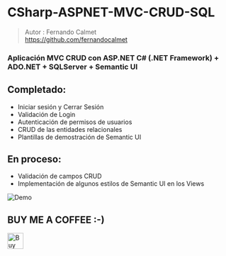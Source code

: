 # CSharp-ASPNET-MVC-CRUD-SQL
> Autor : Fernando Calmet  
https://github.com/fernandocalmet  

### Aplicación MVC CRUD con ASP.NET C# (.NET Framework) + ADO.NET + SQLServer + Semantic UI

## Completado:
- Iniciar sesión y Cerrar Sesión
- Validación de Login
- Autenticación de permisos de usuarios
- CRUD de las entidades relacionales
- Plantillas de demostración de Semantic UI

## En proceso:
- Validación de campos CRUD
- Implementación de algunos estilos de Semantic UI en los Views

![Demo](docs/demo.gif)

## BUY ME A COFFEE :-)
<a href='https://ko-fi.com/fernandocalmet' target='_blank'>
  <img height='36' style='border:0px;height:36px;' src='https://az743702.vo.msecnd.net/cdn/kofi3.png?v=2' border='0' alt='Buy Me a Coffee at ko-fi.com' />
</a>